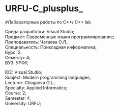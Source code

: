 # URFU-C_plusplus_


#Лабараторные работы по C++/ C++ lab   

Среда разработки:   Visual Studio;  
Предмет:            Современные языки программирование;  
Преподаватель:      Чагаева О.Л.;  
Специальность:      Прикладная информатика;  
Курс:               2;  
Семестр:            4;  
ВУЗ:                УРФУ;  




IDE:        Visual Studio;  
Subject:    Modern programming languages;  
Lecturer:   Chagaeva O.L.;  
Specialty:  Applied Informatics;  
Course:     2;  
Semester:   4;  
University: URFU;  

